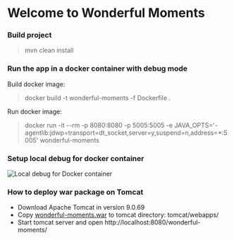 # Welcome to Wonderful Moments

### Build project
> mvn clean install


### Run the app in a docker container with debug mode
Build docker image:
> docker build -t wonderful-moments -f Dockerfile . 

Run docker image:
>  docker run -it --rm -p 8080:8080 -p 5005:5005 -e JAVA_OPTS='-agentlib:jdwp=transport=dt_socket,server=y,suspend=n,address=*:5005' wonderful-moments


### Setup local debug for docker container
![Local debug for Docker container]()


### How to deploy war package on Tomcat
- Download Apache Tomcat in version 9.0.69
- Copy [wonderful-moments.war](backend%2Ftarget%2Fwonderful-moments.war) to tomcat directory: tomcat/webapps/
- Start tomcat server and open http://localhost:8080/wonderful-moments/
